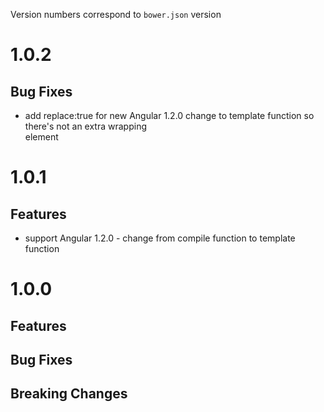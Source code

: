 Version numbers correspond to `bower.json` version

# 1.0.2
## Bug Fixes
- add replace:true for new Angular 1.2.0 change to template function so there's not an extra wrapping <div> element


# 1.0.1
## Features
- support Angular 1.2.0 - change from compile function to template function


# 1.0.0

## Features

## Bug Fixes

## Breaking Changes
